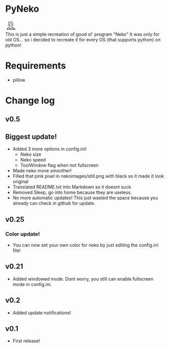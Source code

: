 # PyNeko
![funny goofy ahh cat (who the hell even reads this)](nekoimages/still.png)\
This is just a simple recreation of good ol' program "Neko"
It was only for old OS... so i decided to recreate it for every OS (that supports python) on python!

# Requirements
- pillow

# Change log

## v0.5
## Biggest update!
- Added 3 more options in config.ini!
    - Neko size
    - Neko speed
    - ToolWindow flag when not fullscreen
- Made neko move smoother!
- Filled that pink pixel in nekoimages/still.png with black so it made it look original
- Translated README.txt into Markdown so it doesnt suck
- Removed Sleep, go into home because they are useless.
- No more automatic updates! This just wasted the space because you already can check in github for update.

## v0.25
### Color update!
- You can now set your own color for neko by just editing the config.ini file!

## v0.21
- Added windowed mode. Dont worry, you still can enable fullscreen mode in config.ini.

## v0.2
- Added update notifications!

## v0.1
- First release!
